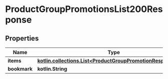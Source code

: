 
# ProductGroupPromotionsList200Response

## Properties
Name | Type | Description | Notes
------------ | ------------- | ------------- | -------------
**items** | [**kotlin.collections.List&lt;ProductGroupPromotionResponseItem&gt;**](ProductGroupPromotionResponseItem.md) |  | 
**bookmark** | **kotlin.String** |  |  [optional]



